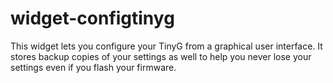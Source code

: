 # widget-configtinyg
This widget lets you configure your TinyG from a graphical user interface. It stores backup copies of your settings as well to help you never lose your settings even if you flash your firmware.
